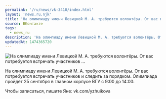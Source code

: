 ```yaml
---
permalink: '/ru/news/vk-3410/index.html'
layout: 'news.ru.njk'
title: 'На олимпиаду имени Левицкой М. А. требуются волонтёры. От вас потребуется встречать участников …'
source: ВКонтакте
tags:
  - news_ru
description: 'На олимпиаду имени Левицкой М. А. требуются волонтёры. От вас потребуется встречать участников …'
updatedAt: 1474365720
---
```

![На олимпиаду имени Левицкой М. А. требуются волонтёры. От вас потребуется встречать участников …](https://sun9-16.userapi.com/impf/c604418/v604418484/2a47d/1_X3hCOQwxo.jpg?size=1280x720&quality=96&proxy=1&sign=ea0470779937b253f53ea42900f68e06&c_uniq_tag=q8rRhZl3Damz7ojev4l48Ms9kfLBObfdb1ETtfBYYLQ&type=album)

На олимпиаду имени Левицкой М. А. требуются волонтёры. От вас потребуется встречать участников и следить за порядком. Олимпиада пройдёт 25 сентября в главном корпусе ВГУ с 9:00 до 14:00.

Чтобы записаться, пишите Яне: vk.com/yzhuikova
